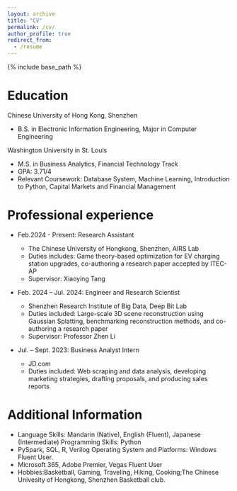 ```yaml
---
layout: archive
title: "CV"
permalink: /cv/
author_profile: true
redirect_from:
  - /resume
---
```


{% include base_path %}

Education
======
Chinese University of Hong Kong, Shenzhen
* B.S. in Electronic Information Engineering, Major in Computer Engineering


Washington University in St. Louis
* M.S. in Business Analytics, Financial Technology Track
* GPA: 3.71/4
* Relevant Coursework: Database System, Machine Learning, Introduction to Python, Capital Markets and Financial Management

Professional experience
======
* Feb.2024 - Present: Research Assistant
  * The Chinese University of Hongkong, Shenzhen, AIRS Lab
  * Duties includes: Game theory-based optimization for EV charging station upgrades, co-authoring a research paper accepted by ITEC-AP
  * Supervisor: Xiaoying Tang

* Feb. 2024 – Jul. 2024: Engineer and Research Scientist
  * Shenzhen Research Institute of Big Data, Deep Bit Lab
  * Duties included: Large-scale 3D scene reconstruction using Gaussian Splatting, benchmarking reconstruction methods, and co-authoring a research paper
  * Supervisor: Professor Zhen Li

* Jul. – Sept. 2023: Business Analyst Intern
  * JD.com
  * Duties included: Web scraping and data analysis, developing marketing strategies, drafting proposals, and producing sales reports
  
Additional Information
======
* Language Skills: Mandarin (Native), English (Fluent), Japanese (Intermediate) Programming Skills: Python
* PySpark, SQL, R, Verilog Operating System and Platforms: Windows Fluent User.
* Microsoft 365, Adobe Premier, Vegas Fluent User
* Hobbies:Basketball, Gaming, Traveling, Hiking, Cooking;The Chinese Univesity of Hongkong, Shenzhen Basketball club.

